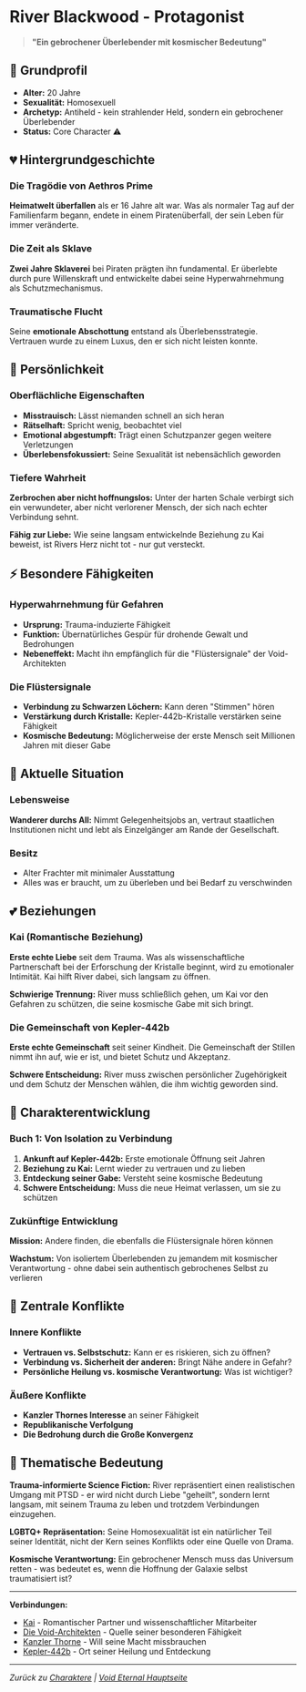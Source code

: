 # River Blackwood - Protagonist

> **"Ein gebrochener Überlebender mit kosmischer Bedeutung"**

## 👤 Grundprofil

- **Alter:** 20 Jahre
- **Sexualität:** Homosexuell
- **Archetyp:** Antiheld - kein strahlender Held, sondern ein gebrochener Überlebender
- **Status:** Core Character ⚠️

## 💔 Hintergrundgeschichte

### Die Tragödie von Aethros Prime
**Heimatwelt überfallen** als er 16 Jahre alt war. Was als normaler Tag auf der Familienfarm begann, endete in einem Piratenüberfall, der sein Leben für immer veränderte.

### Die Zeit als Sklave
**Zwei Jahre Sklaverei** bei Piraten prägten ihn fundamental. Er überlebte durch pure Willenskraft und entwickelte dabei seine Hyperwahrnehmung als Schutzmechanismus.

### Traumatische Flucht
Seine **emotionale Abschottung** entstand als Überlebensstrategie. Vertrauen wurde zu einem Luxus, den er sich nicht leisten konnte.

## 🧠 Persönlichkeit

### Oberflächliche Eigenschaften
- **Misstrauisch:** Lässt niemanden schnell an sich heran
- **Rätselhaft:** Spricht wenig, beobachtet viel
- **Emotional abgestumpft:** Trägt einen Schutzpanzer gegen weitere Verletzungen
- **Überlebensfokussiert:** Seine Sexualität ist nebensächlich geworden

### Tiefere Wahrheit
**Zerbrochen aber nicht hoffnungslos:** Unter der harten Schale verbirgt sich ein verwundeter, aber nicht verlorener Mensch, der sich nach echter Verbindung sehnt.

**Fähig zur Liebe:** Wie seine langsam entwickelnde Beziehung zu Kai beweist, ist Rivers Herz nicht tot - nur gut versteckt.

## ⚡ Besondere Fähigkeiten

### Hyperwahrnehmung für Gefahren
- **Ursprung:** Trauma-induzierte Fähigkeit  
- **Funktion:** Übernatürliches Gespür für drohende Gewalt und Bedrohungen
- **Nebeneffekt:** Macht ihn empfänglich für die "Flüstersignale" der Void-Architekten

### Die Flüstersignale
- **Verbindung zu Schwarzen Löchern:** Kann deren "Stimmen" hören
- **Verstärkung durch Kristalle:** Kepler-442b-Kristalle verstärken seine Fähigkeit
- **Kosmische Bedeutung:** Möglicherweise der erste Mensch seit Millionen Jahren mit dieser Gabe

## 🚀 Aktuelle Situation

### Lebensweise
**Wanderer durchs All:** Nimmt Gelegenheitsjobs an, vertraut staatlichen Institutionen nicht und lebt als Einzelgänger am Rande der Gesellschaft.

### Besitz
- Alter Frachter mit minimaler Ausstattung
- Alles was er braucht, um zu überleben und bei Bedarf zu verschwinden

## 💕 Beziehungen

### Kai (Romantische Beziehung)
**Erste echte Liebe** seit dem Trauma. Was als wissenschaftliche Partnerschaft bei der Erforschung der Kristalle beginnt, wird zu emotionaler Intimität. Kai hilft River dabei, sich langsam zu öffnen.

**Schwierige Trennung:** River muss schließlich gehen, um Kai vor den Gefahren zu schützen, die seine kosmische Gabe mit sich bringt.

### Die Gemeinschaft von Kepler-442b
**Erste echte Gemeinschaft** seit seiner Kindheit. Die Gemeinschaft der Stillen nimmt ihn auf, wie er ist, und bietet Schutz und Akzeptanz.

**Schwere Entscheidung:** River muss zwischen persönlicher Zugehörigkeit und dem Schutz der Menschen wählen, die ihm wichtig geworden sind.

## 🎯 Charakterentwicklung

### Buch 1: Von Isolation zu Verbindung
1. **Ankunft auf Kepler-442b:** Erste emotionale Öffnung seit Jahren
2. **Beziehung zu Kai:** Lernt wieder zu vertrauen und zu lieben  
3. **Entdeckung seiner Gabe:** Versteht seine kosmische Bedeutung
4. **Schwere Entscheidung:** Muss die neue Heimat verlassen, um sie zu schützen

### Zukünftige Entwicklung
**Mission:** Andere finden, die ebenfalls die Flüstersignale hören können

**Wachstum:** Von isoliertem Überlebenden zu jemandem mit kosmischer Verantwortung - ohne dabei sein authentisch gebrochenes Selbst zu verlieren

## 💭 Zentrale Konflikte

### Innere Konflikte
- **Vertrauen vs. Selbstschutz:** Kann er es riskieren, sich zu öffnen?
- **Verbindung vs. Sicherheit der anderen:** Bringt Nähe andere in Gefahr?
- **Persönliche Heilung vs. kosmische Verantwortung:** Was ist wichtiger?

### Äußere Konflikte
- **Kanzler Thornes Interesse** an seiner Fähigkeit
- **Republikanische Verfolgung** 
- **Die Bedrohung durch die Große Konvergenz**

## 🌟 Thematische Bedeutung

**Trauma-informierte Science Fiction:** River repräsentiert einen realistischen Umgang mit PTSD - er wird nicht durch Liebe "geheilt", sondern lernt langsam, mit seinem Trauma zu leben und trotzdem Verbindungen einzugehen.

**LGBTQ+ Repräsentation:** Seine Homosexualität ist ein natürlicher Teil seiner Identität, nicht der Kern seines Konflikts oder eine Quelle von Drama.

**Kosmische Verantwortung:** Ein gebrochener Mensch muss das Universum retten - was bedeutet es, wenn die Hoffnung der Galaxie selbst traumatisiert ist?

---

**Verbindungen:**
- [Kai](./Kai.md) - Romantischer Partner und wissenschaftlicher Mitarbeiter
- [Die Void-Architekten](../worldbuilding/Die-Void-Architekten.md) - Quelle seiner besonderen Fähigkeit
- [Kanzler Thorne](./Kanzler-Thorne.md) - Will seine Macht missbrauchen
- [Kepler-442b](../worldbuilding/Kepler-442b.md) - Ort seiner Heilung und Entdeckung

---

*Zurück zu [Charaktere](../Void-Eternal-Characters.md) | [Void Eternal Hauptseite](../Void-Eternal-Home.md)*
